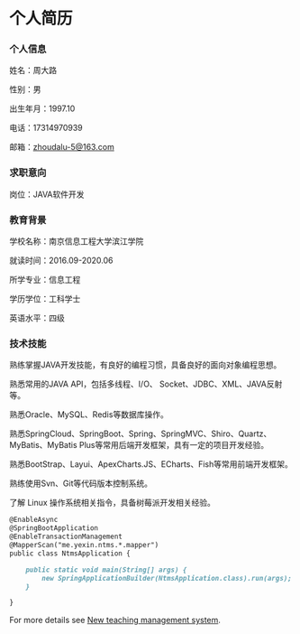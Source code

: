 # 个人简历

### 个人信息

姓名：周大路

性别：男

出生年月：1997.10

电话：17314970939

邮箱：zhoudalu-5@163.com


### 求职意向

岗位：JAVA软件开发

### 教育背景

学校名称：南京信息工程大学滨江学院

就读时间：2016.09-2020.06

所学专业：信息工程

学历学位：工科学士

英语水平：四级

### 技术技能

熟练掌握JAVA开发技能，有良好的编程习惯，具备良好的面向对象编程思想。

熟悉常用的JAVA API，包括多线程、I/O、 Socket、JDBC、XML、JAVA反射等。

熟悉Oracle、MySQL、Redis等数据库操作。

熟悉SpringCloud、SpringBoot、Spring、SpringMVC、Shiro、Quartz、MyBatis、MyBatis Plus等常用后端开发框架，具有一定的项目开发经验。

熟悉BootStrap、Layui、ApexCharts.JS、ECharts、Fish等常用前端开发框架。

熟练使用Svn、Git等代码版本控制系统。

了解 Linux 操作系统相关指令，具备树莓派开发相关经验。

```markdown
@EnableAsync
@SpringBootApplication
@EnableTransactionManagement
@MapperScan("me.yexin.ntms.*.mapper")
public class NtmsApplication {

    public static void main(String[] args) {
        new SpringApplicationBuilder(NtmsApplication.class).run(args);
    }

}
```

For more details see [New teaching management system](https://ntms.yexin.me/).
